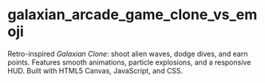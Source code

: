 # galaxian_arcade_game_clone_vs_emoji
Retro-inspired *Galaxian Clone*: shoot alien waves, dodge dives, and earn points. Features smooth animations, particle explosions, and a responsive HUD. Built with HTML5 Canvas, JavaScript, and CSS.